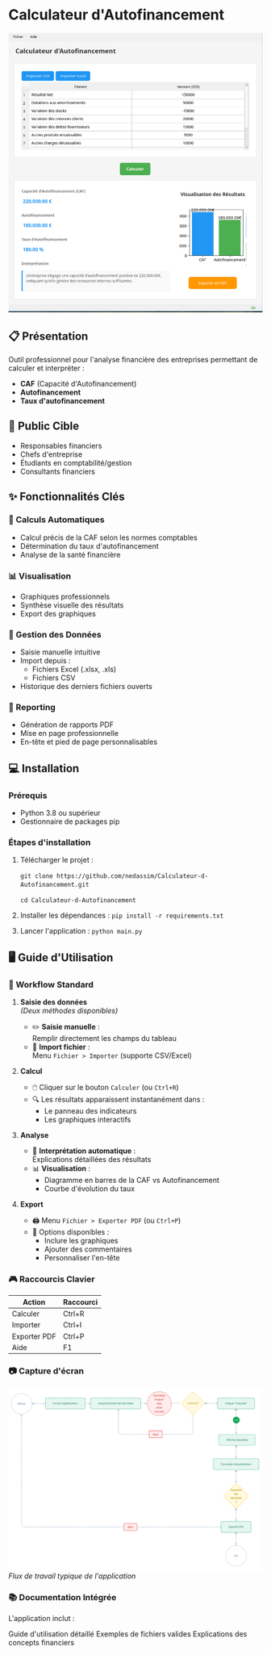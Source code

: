 # Calculateur d'Autofinancement

![Interface de l'application](screenshot.png)

## 📋 Présentation

Outil professionnel pour l'analyse financière des entreprises permettant de calculer et interpréter :

- **CAF** (Capacité d'Autofinancement)
- **Autofinancement**
- **Taux d'autofinancement**

## 🎯 Public Cible

- Responsables financiers
- Chefs d'entreprise
- Étudiants en comptabilité/gestion
- Consultants financiers

## ✨ Fonctionnalités Clés

### 🧮 Calculs Automatiques
- Calcul précis de la CAF selon les normes comptables
- Détermination du taux d'autofinancement
- Analyse de la santé financière

### 📊 Visualisation
- Graphiques professionnels
- Synthèse visuelle des résultats
- Export des graphiques

### 📁 Gestion des Données
- Saisie manuelle intuitive
- Import depuis :
  - Fichiers Excel (.xlsx, .xls)
  - Fichiers CSV
- Historique des derniers fichiers ouverts

### 📄 Reporting
- Génération de rapports PDF
- Mise en page professionnelle
- En-tête et pied de page personnalisables


## 💻 Installation

### Prérequis
- Python 3.8 ou supérieur
- Gestionnaire de packages pip

### Étapes d'installation
1. Télécharger le projet :


   `git clone https://github.com/nedassim/Calculateur-d-Autofinancement.git`

   `cd Calculateur-d-Autofinancement`

2. Installer les dépendances :
   `pip install -r requirements.txt`

3. Lancer l'application :
   `python main.py`

## 🖥️ Guide d'Utilisation

### 🔄 Workflow Standard

1. **Saisie des données**  
   *(Deux méthodes disponibles)*  
   - ✏️ **Saisie manuelle** :  
     Remplir directement les champs du tableau
   - 📂 **Import fichier** :  
     Menu `Fichier > Importer` (supporte CSV/Excel)

2. **Calcul**  
   - 🖱️ Cliquer sur le bouton `Calculer` (ou `Ctrl+R`)
   - 🔍 Les résultats apparaissent instantanément dans :
     - Le panneau des indicateurs
     - Les graphiques interactifs

3. **Analyse**  
   - 📝 **Interprétation automatique** :  
     Explications détaillées des résultats
   - 📊 **Visualisation** :  
     - Diagramme en barres de la CAF vs Autofinancement  
     - Courbe d'évolution du taux  

4. **Export**  
   - 🖨️ Menu `Fichier > Exporter PDF` (ou `Ctrl+P`)
   - 📄 Options disponibles :
     - Inclure les graphiques
     - Ajouter des commentaires
     - Personnaliser l'en-tête

### 🎮 Raccourcis Clavier
| Action | Raccourci |
|--------|-----------|
| Calculer | Ctrl+R |
| Importer | Ctrl+I |
| Exporter PDF | Ctrl+P |
| Aide | F1 |

### 📷 Capture d'écran
![Workflow](workflow.png)  
*Flux de travail typique de l'application*



### 📚 Documentation Intégrée
L'application inclut :

   Guide d'utilisation détaillé
   Exemples de fichiers valides
   Explications des concepts financiers    
